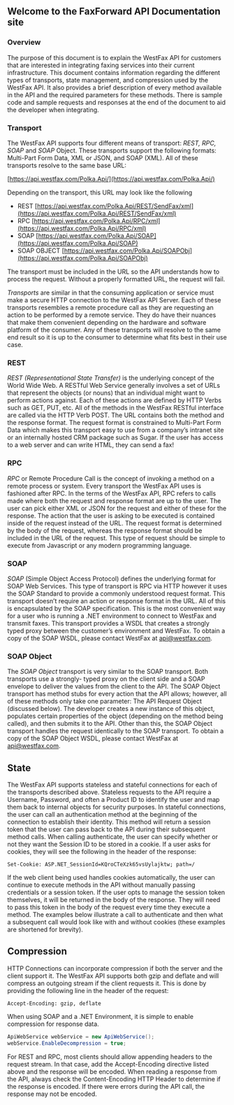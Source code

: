 ## Welcome to the FaxForward API Documentation site


### Overview

The purpose of this document is to explain the WestFax API for customers that are interested in integrating faxing services into their current infrastructure. This document contains information regarding the different types of transports, state management, and compression used by the WestFax API. It also provides a brief description of every method available in the API and the required parameters for these methods. There is sample code and sample requests and responses at the end of the  document to aid the developer when integrating.

### Transport

The WestFax API supports four different means of transport: *REST, RPC, SOAP* and *SOAP* Object. These transports support the following formats: Multi-Part Form Data, XML or JSON, and SOAP (XML). All of these transports resolve to the same base URL:

[https://api.westfax.com/Polka.Api/](https://api.westfax.com/Polka.Api/)

Depending on the transport, this URL may look like the following

- REST
[https://api.westfax.com/Polka.Api/REST/SendFax/xml](https://api.westfax.com/Polka.Api/REST/SendFax/xml)
- RPC
[https://api.westfax.com/Polka.Api/RPC/xml](https://api.westfax.com/Polka.Api/RPC/xml)
- SOAP
[https://api.westfax.com/Polka.Api/SOAP](https://api.westfax.com/Polka.Api/SOAP)
- SOAP OBJECT
[https://api.westfax.com/Polka.Api/SOAPObj](https://api.westfax.com/Polka.Api/SOAPObj)

The transport must be included in the URL so the API understands how to process the request. Without a properly formatted URL, the request will fail.

*Transports* are similar in that the consuming application or service must make a secure HTTP connection to the WestFax API Server. Each of these transports resembles a remote procedure call as they are requesting an action to be performed by a remote service. They do have their nuances that make them convenient depending on the hardware and software platform of the consumer. Any of these transports will resolve to the same end result so it is up to the consumer to determine what fits best in their use case.

### REST

*REST (Representational State Transfer)* is the underlying concept of the World Wide Web. A RESTful Web Service generally involves a set of URLs that represent the objects (or nouns) that an individual might want to perform actions against. Each of these actions are defined by HTTP Verbs such as GET, PUT, etc. All of the methods in the WestFax RESTful interface are called via the HTTP Verb POST. The URL contains both the method and the response format. The request format is constrained to Multi-Part Form Data which makes this transport easy to use from a company’s intranet site or an internally hosted CRM package such as Sugar. If the user has access to a web server and can write HTML, they can send a fax!

### RPC

*RPC* or Remote Procedure Call is the concept of invoking a method on a remote process or system. Every transport the WestFax API uses is fashioned after RPC. In the terms of the WestFax API, RPC refers to calls made where both the request and response format are up to the user. The user can pick either XML or JSON for the request and either of these for the response. The action that the user is asking to be executed is contained inside of the request instead of the URL. The request format is determined by the body of the request, whereas the response format should be included in the URL of the request. This type of request should be simple to execute from Javascript or any modern programming language.

### SOAP

*SOAP* (Simple Object Access Protocol) defines the underlying format for SOAP Web Services. This type of transport is RPC via HTTP however it uses the SOAP Standard to provide a commonly understood request format. This transport doesn’t require an action or response format in the URL. All of this is encapsulated by the SOAP specification. This is the most convenient way for a user who is running a .NET environment to connect to WestFax and transmit faxes. This transport provides a WSDL that creates a strongly typed proxy between the customer’s environment and WestFax. To obtain a copy of the SOAP WSDL, please contact WestFax at [api@westfax.com](mailto:api@westfax.com).

### SOAP Object

The *SOAP Object* transport is very similar to the SOAP transport. Both transports use a strongly- typed proxy on the client side and a SOAP envelope to deliver the values from the client to the API. The SOAP Object transport has method stubs for every action that the API allows; however, all of these methods only take one parameter: The API Request Object (discussed below). The developer creates a new instance of this object, populates certain properties of the object (depending on the method being called), and then submits it to the API. Other than this, the SOAP Object transport handles the request identically to the SOAP transport. To obtain a copy of the SOAP Object WSDL, please contact WestFax at [api@westfax.com](mailto:api@westfax.com).


## State

The WestFax API supports stateless and stateful connections for each of the transports described above. Stateless requests to the API require a Username, Password, and often a Product ID to identify the user and map them back to internal objects for security purposes. In stateful connections, the user can call an authentication method at the beginning of the connection to establish their identity. This method will return a session token that the user can pass back to the API during their subsequent method calls. When calling authenticate, the user can specify whether or not they want the Session ID to be stored in a cookie. If a user asks for cookies, they will see the following in the header of the response:

```Set-Cookie: ASP.NET_SessionId=KQroCTeXzk65vsUylajktw; path=/```

If the web client being used handles cookies automatically, the user can continue to execute methods in the API without manually passing credentials or a session token. If the user opts to manage the session token themselves, it will be returned in the body of the response. They will need to pass this token in the body of the request every time they execute a method. The examples below illustrate a call to authenticate and then what a subsequent call would look like with and without cookies (these examples are shortened for brevity).


## Compression

HTTP Connections can incorporate compression if both the server and the client support it. The WestFax API supports both gzip and deflate and will compress an outgoing stream if the client requests it. This is done by providing the following line in the header of the request:

```Accept-Encoding: gzip, deflate```

When using SOAP and a .NET Environment, it is simple to enable compression for response data.

```C#
ApiWebService webService = new ApiWebService();
webService.EnableDecompression = true;
```

For REST and RPC, most clients should allow appending headers to the request stream. In that case, add the Accept-Encoding directive listed above and the response will be encoded. When reading a response from the API, always check the Content-Encoding HTTP Header to determine if the response is encoded. If there were errors during the API call, the response may not be encoded.

 
